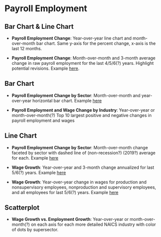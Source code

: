 # Payroll Employment

## Bar Chart & Line Chart

* __Payroll Employment Change__: Year-over-year line chart and month-over-month
bar chart. Same y-axis for the percent change, x-axis is the last 12 months.

* __Payroll Employment Change__: Month-over-month and 3-month average change in
raw payroll employment for the last 4/5/6(?) years. Highlight potential revisions.
Example [here](https://bsky.app/profile/bencasselman.bsky.social/post/3lffe5wlasm2q).

## Bar Chart
* __Payroll Employment Change by Sector__: Month-over-month and year-over-year
horizontal bar chart. Example [here](https://bsky.app/profile/danielzhao.bsky.social/post/3lffdsjq6bc2h)

* __Payroll Employment and Wage Change by Industry__: Year-over-year or month-over-month(?)
Top 10 largest positive and negative changes in payroll employment and wages

## Line Chart
* __Payroll Employment Change by Sector__: Month-over-month change faceted by
sector with dashed line of (non-recession?) (2019?) average for each. Example
[here](https://bsky.app/profile/danielzhao.bsky.social/post/3lffeefuw5k2h)

* __Wage Growth__: Year-over-year and 3-month change annualized for last 5/6(?)
years. Example [here](https://bsky.app/profile/danielzhao.bsky.social/post/3lffenv7khc2h)

* __Wage Growth__: Year-over-year change in wages for production and nonsupervisory
employees, nonproduction and supervisory employees, and all employees for last
 5/6(?) years. Example [here](https://bsky.app/profile/danielzhao.bsky.social/post/3lffenv7khc2h)

## Scatterplot
* __Wage Growth vs. Employment Growth__: Year-over-year or month-over-month(?)
on each axis for each more detailed NAICS industry with color of dots by 
supersector.

